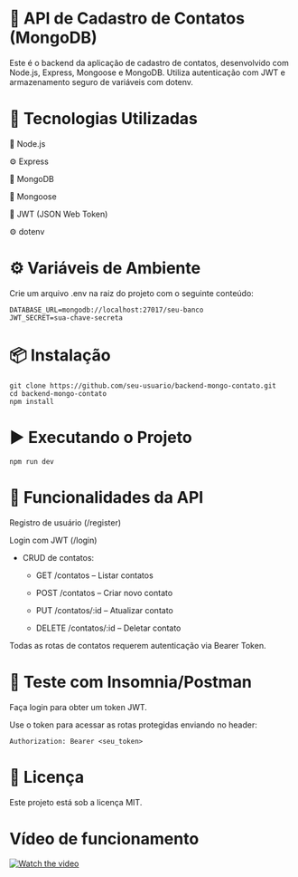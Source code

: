 # 📇 API de Cadastro de Contatos (MongoDB)
Este é o backend da aplicação de cadastro de contatos, desenvolvido com Node.js, Express, Mongoose e MongoDB. Utiliza autenticação com JWT e armazenamento seguro de variáveis com dotenv.

# 🚀 Tecnologias Utilizadas
🧩 Node.js

⚙️ Express

🍃 MongoDB

🧬 Mongoose

🔐 JWT (JSON Web Token)

⚙️ dotenv

# ⚙️ Variáveis de Ambiente
Crie um arquivo .env na raiz do projeto com o seguinte conteúdo:

```
DATABASE_URL=mongodb://localhost:27017/seu-banco
JWT_SECRET=sua-chave-secreta
```

# 📦 Instalação
```
git clone https://github.com/seu-usuario/backend-mongo-contato.git
cd backend-mongo-contato
npm install
```
# ▶️ Executando o Projeto
```
npm run dev
```

# 📌 Funcionalidades da API
Registro de usuário (/register)

Login com JWT (/login)

- CRUD de contatos:

  - GET /contatos – Listar contatos

  - POST /contatos – Criar novo contato

  - PUT /contatos/:id – Atualizar contato

  - DELETE /contatos/:id – Deletar contato

Todas as rotas de contatos requerem autenticação via Bearer Token.

# 🧪 Teste com Insomnia/Postman
Faça login para obter um token JWT.

Use o token para acessar as rotas protegidas enviando no header:

```
Authorization: Bearer <seu_token>
```

# 📄 Licença
Este projeto está sob a licença MIT.


# Vídeo de funcionamento

[![Watch the video](https://img.youtube.com/vi/VOG-yhmjx00/maxresdefault.jpg)](https://youtu.be/VOG-yhmjx00)
